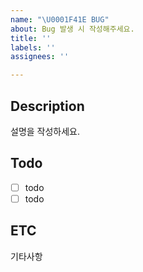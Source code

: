 ```yaml
---
name: "\U0001F41E BUG"
about: Bug 발생 시 작성해주세요.
title: ''
labels: ''
assignees: ''

---
```


## Description
설명을 작성하세요.

## Todo
- [ ] todo
- [ ] todo  

## ETC
기타사항
